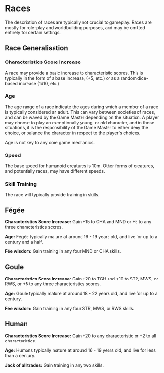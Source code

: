 # Races

The description of races are typically not crucial to gameplay. Races are mostly for role-play and worldbuilding purposes, and may be omitted entirely for certain settings.

## Race Generalisation

### Characteristics Score Increase

A race may provide a basic increase to characteristic scores. This is typically in the form of a base increase, (+5, etc.) or as a random dice-based increase (1d10, etc.)

### Age

The age range of a race indicate the ages during which a member of a race is typically considered an adult. This can vary between societies of races, and can be waved by the Game Master depending on the situation. A player may choose to play an exceptionally young, or old character, and in those situations, it is the responsibility of the Game Master to either deny the choice, or balance the character in respect to the player's choices.

Age is not key to any core game mechanics.

### Speed

The base speed for humanoid creatures is 10m. Other forms of creatures, and potentially races, may have different speeds.

### Skill Training

The race will typically provide training in skills.

## Fégée

**Characteristics Score Increase:** Gain +15 to CHA and MND or +5 to any three characteristics scores.

**Age:** Fégée typically mature at around 16 - 19 years old, and live for up to a century and a half.

**Fée wisdom:** Gain training in any four MND or CHA skills.

## Goule

**Characteristics Score Increase:** Gain +20 to TGH and +10 to STR, MWS, or RWS, or +5 to any three characteristics scores.

**Age:** Goule typically mature at around 18 - 22 years old, and live for up to a century.

**Fée wisdom:** Gain training in any four STR, MWS, or RWS skills.

## Human

**Characteristics Score Increase:** Gain +20 to any characteristic or +2 to all characteristics.

**Age:** Humans typically mature at around 16 - 19 years old, and live for less than a century.

**Jack of all trades:** Gain training in any two skills.